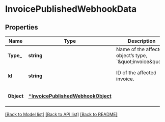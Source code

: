 # InvoicePublishedWebhookData

## Properties
Name | Type | Description | Notes
------------ | ------------- | ------------- | -------------
**Type_** | **string** | Name of the affected object’s type, &#x60;\&quot;invoice\&quot;&#x60;. | [optional] [default to null]
**Id** | **string** | ID of the affected invoice. | [optional] [default to null]
**Object** | [***InvoicePublishedWebhookObject**](InvoicePublishedWebhookObject.md) |  | [optional] [default to null]

[[Back to Model list]](../README.md#documentation-for-models) [[Back to API list]](../README.md#documentation-for-api-endpoints) [[Back to README]](../README.md)

